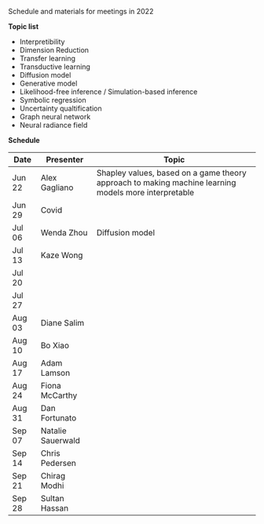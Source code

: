 Schedule and materials for meetings in 2022

**Topic list**

* Interpretibility
* Dimension Reduction
* Transfer learning 
* Transductive learning
* Diffusion model
* Generative model
* Likelihood-free inference / Simulation-based inference
* Symbolic regression
* Uncertainty qualtification
* Graph neural network
* Neural radiance field

**Schedule**

| Date     | Presenter       | Topic   |
| -------- | --------------- | ------- |
| Jun 22   | Alex Gagliano   | Shapley values, based on a game theory approach to making machine learning models more interpretable |
| Jun 29   | Covid           | |
| Jul 06   | Wenda Zhou      | Diffusion model |
| Jul 13   | Kaze Wong       |
| Jul 20   |
| Jul 27   |
| Aug 03   | Diane Salim     |
| Aug 10   | Bo Xiao         |
| Aug 17   | Adam Lamson     |
| Aug 24   | Fiona McCarthy  |
| Aug 31   | Dan Fortunato   |
| Sep 07   | Natalie Sauerwald |
| Sep 14   | Chris Pedersen  |
| Sep 21   | Chirag Modhi    |
| Sep 28   | Sultan Hassan   |
